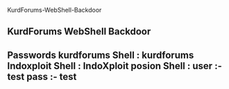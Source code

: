 KurdForums-WebShell-Backdoor

KurdForums WebShell Backdoor
---------------------------------------------
Passwords kurdforums Shell : kurdforums
Indoxploit Shell : IndoXploit
posion Shell : 
user :- test 
pass :- test
---------------------------------------------
